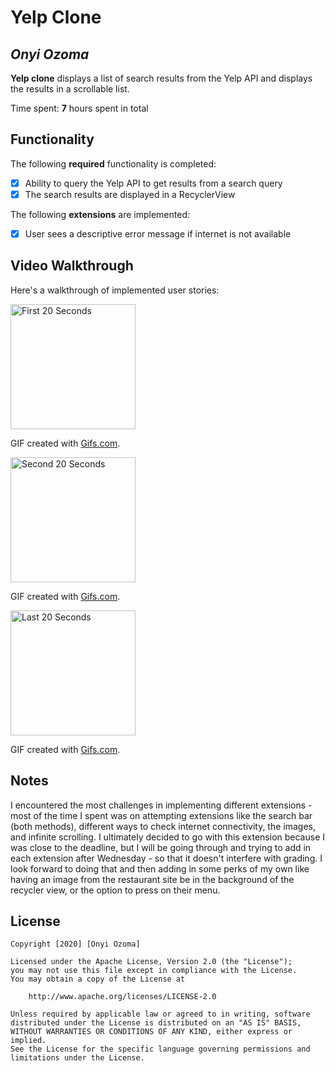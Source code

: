 # Yelp Clone 

## *Onyi Ozoma*

**Yelp clone** displays a list of search results from the Yelp API and displays the results in a scrollable list. 

Time spent: **7** hours spent in total

## Functionality 

The following **required** functionality is completed:

* [x] Ability to query the Yelp API to get results from a search query
* [x] The search results are displayed in a RecyclerView

The following **extensions** are implemented:

* [x] User sees a descriptive error message if internet is not available

## Video Walkthrough

Here's a walkthrough of implemented user stories:

<img src=https://j.gifs.com/9145Qz.gif title='First 20 Seconds' width='200px' alt='First 20 Seconds' />

GIF created with [Gifs.com](http://www.gifs.com/).

<img src=https://j.gifs.com/P74vjA.gif title='Second 20 Seconds' width='200px' alt='Second 20 Seconds' />

GIF created with [Gifs.com](http://www.gifs.com/).

<img src=https://j.gifs.com/mOJoYR.gif title='Last 20 Seconds' width='200px' alt='Last 20 Seconds' />

GIF created with [Gifs.com](http://www.gifs.com/).

## Notes

I encountered the most challenges in implementing different extensions - most of the time I spent was
on attempting extensions like the search bar (both methods), different ways to check internet connectivity,
the images, and infinite scrolling. I ultimately decided to go with this extension because I was close to the deadline,
but I will be going through and trying to add in each extension after Wednesday - so that it doesn't interfere
with grading. I look forward to doing that and then adding in some perks of my own like having an image from the
restaurant site be in the background of the recycler view, or the option to press on their menu.

## License

    Copyright [2020] [Onyi Ozoma]

    Licensed under the Apache License, Version 2.0 (the "License");
    you may not use this file except in compliance with the License.
    You may obtain a copy of the License at

        http://www.apache.org/licenses/LICENSE-2.0

    Unless required by applicable law or agreed to in writing, software
    distributed under the License is distributed on an "AS IS" BASIS,
    WITHOUT WARRANTIES OR CONDITIONS OF ANY KIND, either express or implied.
    See the License for the specific language governing permissions and
    limitations under the License.